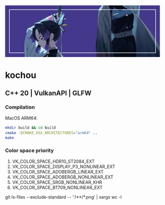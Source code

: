 ![logo](https://github.com/urlagushka/kochou/blob/main/pics/kochou2.png)
# kochou
## C++ 20 | VulkanAPI | GLFW

### Compilation
MacOS ARM64:
```sh
mkdir build && cd build
cmake -DCMAKE_OSX_ARCHITECTURES="arm64" ..
make
```

### Color space priority
1. VK_COLOR_SPACE_HDR10_ST2084_EXT
2. VK_COLOR_SPACE_DISPLAY_P3_NONLINEAR_EXT
3. VK_COLOR_SPACE_ADOBERGB_LINEAR_EXT
4. VK_COLOR_SPACE_ADOBERGB_NONLINEAR_EXT
5. VK_COLOR_SPACE_SRGB_NONLINEAR_KHR
6. VK_COLOR_SPACE_BT709_NONLINEAR_EXT

git ls-files --exclude-standard -- ':!**/*.png' | xargs wc -l
